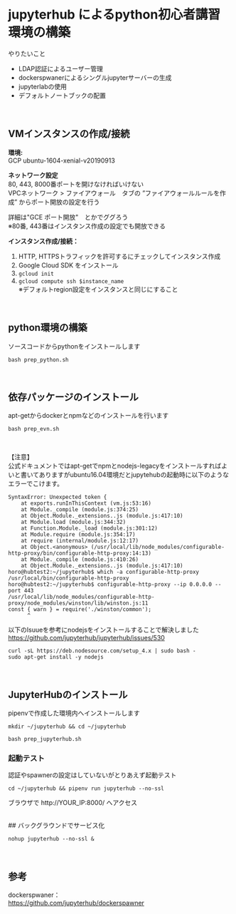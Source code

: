 # jupyterhub によるpython初心者講習環境の構築 

やりたいこと

- LDAP認証によるユーザー管理
- dockerspwanerによるシングルjupyterサーバーの生成
- jupyterlabの使用
- デフォルトノートブックの配置

<br>

## VMインスタンスの作成/接続

**環境:**<br>
GCP ubuntu-1604-xenial-v20190913

**ネットワーク設定**<br>
80, 443, 8000番ポートを開けなければいけない<br>
VPCネットワーク > ファイアウォール　タブの
”ファイアウォールルールを作成” からポート開放の設定を行う

詳細は"GCE ポート開放"　とかでググろう<br>
※80番, 443番はインスタンス作成の設定でも開放できる


**インスタンス作成/接続：**<br>
1. HTTP, HTTPSトラフィックを許可するにチェックしてインスタンス作成
2. Google Cloud SDK をインストール
3. `gcloud init`
4. `gcloud compute ssh $instance_name` <br>
    ※デフォルトregion設定をインスタンスと同じにすること

<br>

## python環境の構築 

ソースコードからpythonをインストールします

`bash prep_python.sh`

<br>

## 依存パッケージのインストール

apt-getからdockerとnpmなどのインストールを行います

`bash prep_evn.sh`

<br>

【注意】<br>
公式ドキュメントではapt-getでnpmとnodejs-legacyをインストールすればよいと書いてありますがubuntu16.04環境だとjupytehubの起動時に以下のようなエラーでこけます。
```
SyntaxError: Unexpected token {
    at exports.runInThisContext (vm.js:53:16)
    at Module._compile (module.js:374:25)
    at Object.Module._extensions..js (module.js:417:10)
    at Module.load (module.js:344:32)
    at Function.Module._load (module.js:301:12)
    at Module.require (module.js:354:17)
    at require (internal/module.js:12:17)
    at Object.<anonymous> (/usr/local/lib/node_modules/configurable-http-proxy/bin/configurable-http-proxy:14:13)
    at Module._compile (module.js:410:26)
    at Object.Module._extensions..js (module.js:417:10)
horo@hubtest2:~/jupyterhub$ which -a configurable-http-proxy
/usr/local/bin/configurable-http-proxy
horo@hubtest2:~/jupyterhub$ configurable-http-proxy --ip 0.0.0.0 --port 443
/usr/local/lib/node_modules/configurable-http-proxy/node_modules/winston/lib/winston.js:11
const { warn } = require('./winston/common');
      ^
```

以下のIsuueを参考にnodejsをインストールすることで解決しました<br>
https://github.com/jupyterhub/jupyterhub/issues/530

```
curl -sL https://deb.nodesource.com/setup_4.x | sudo bash -
sudo apt-get install -y nodejs
```

<br>

## JupyterHubのインストール
pipenvで作成した環境内へインストールします


`mkdir ~/jupyterhub && cd ~/jupyterhub`

`bash prep_jupyterhub.sh`

### 起動テスト
認証やspawnerの設定はしていないがとりあえず起動テスト

`cd ~/jupyterhub && pipenv run jupyterhub --no-ssl`

ブラウザで http://YOUR_IP:8000/ へアクセス

<br>
## バックグラウンドでサービス化

`nohup jupyterhub --no-ssl &`

<br>

## 参考 

dockerspwaner：<br>
https://github.com/jupyterhub/dockerspawner
